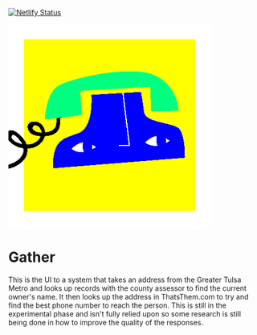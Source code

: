 [![Netlify Status](https://api.netlify.com/api/v1/badges/66ba4284-421a-42ff-895e-519645ce767c/deploy-status)](https://app.netlify.com/sites/stoic-brahmagupta-104a19/deploys)

![Gather Logo](public/logo.gif)
# Gather

This is the UI to a system that takes an address from the Greater Tulsa Metro and looks up records with the county assessor to find the current owner's name. It then looks up the address in ThatsThem.com to try and find the best phone number to reach the person. This is still in the experimental phase and isn't fully relied upon so some research is still being done in how to improve the quality of the responses.

